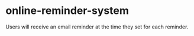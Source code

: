 # online-reminder-system
Users will receive an email reminder at the time they set for each reminder.
